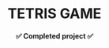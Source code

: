 <h1 align="center"> TETRIS GAME </h1>
<p align="center">      
    </p>

<h4 align="center"> 
    ✅  Completed project  ✅
</h4>
